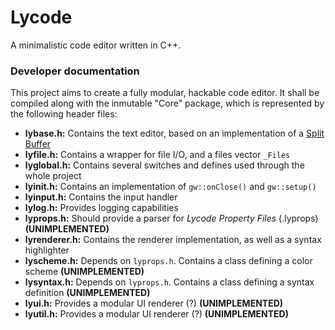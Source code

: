# Lycode
A minimalistic code editor written in C++.

### Developer documentation
This project aims to create a fully modular, hackable code editor.
It shall be compiled along with the inmutable "Core" package, which is represented by the following header files:
- **lybase.h:** Contains the text editor, based on an implementation of a [Split Buffer](http://briansteffens.com/2017/06/19/split-buffers.html "Split Buffer")
- **lyfile.h:** Contains a wrapper for file I/O, and a files vector `_Files`
- **lyglobal.h:** Contains several switches and defines used through the whole project
- **lyinit.h:** Contains an implementation of `gw::onClose()` and `gw::setup()`
- **lyinput.h:** Contains the input handler
- **lylog.h:** Provides logging capabilities
- **lyprops.h:** Should provide a parser for *Lycode Property Files* (.lyprops) **(UNIMPLEMENTED)**
- **lyrenderer.h:** Contains the renderer implementation, as well as a syntax highlighter
- **lyscheme.h:** Depends on `lyprops.h`. Contains a class defining a color scheme **(UNIMPLEMENTED)**
- **lysyntax.h:** Depends on `lyprops.h`. Contains a class defining a syntax definition **(UNIMPLEMENTED)**
- **lyui.h:** Provides a modular UI renderer (?) **(UNIMPLEMENTED)**
- **lyutil.h:** Provides a modular UI renderer (?) **(UNIMPLEMENTED)**
